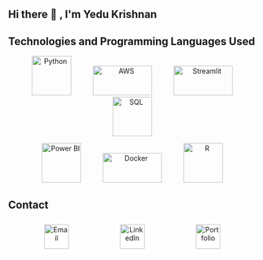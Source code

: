 ## Hi there 👋 , I'm Yedu Krishnan

## Technologies and Programming Languages Used

<p align="center">
  <img src="https://upload.wikimedia.org/wikipedia/commons/c/c3/Python-logo-notext.svg" alt="Python" width="80" height="80" hspace="20">
  <img src="https://upload.wikimedia.org/wikipedia/commons/9/93/Amazon_Web_Services_Logo.svg" alt="AWS" width="120" height="60" hspace="20">
  <img src="https://streamlit.io/images/brand/streamlit-logo-primary-colormark-darktext.png" alt="Streamlit" width="120" height="60" hspace="20">
  <img src="https://upload.wikimedia.org/wikipedia/commons/8/87/Sql_data_base_with_logo.png" alt="SQL" width="80" height="80" hspace="20">
</p>
<p align="center">
  <img src="https://upload.wikimedia.org/wikipedia/commons/c/cf/New_Power_BI_Logo.svg" alt="Power BI" width="80" height="80" hspace="20">
  <img src="https://www.docker.com/wp-content/uploads/2022/03/Moby-logo.png" alt="Docker" width="120" height="60" hspace="20">
  <img src="https://www.r-project.org/Rlogo.png" alt="R" width="80" height="80" hspace="20">
</p>

## Contact
<p align="center">
  <a href="mailto:yedukrishnan215@gmail.com" style="text-decoration: none;">
    <img src="https://cdn1.iconfinder.com/data/icons/google-new-logos-1/32/gmail_new_logo-512.png" alt="Email" width="50" height="50" hspace="40" style="background-color: white; padding: 10px; border-radius: 5px;">
  </a>
  <a href="https://www.linkedin.com/in/yedu-krishnan215/" style="text-decoration: none;">
    <img src="https://st4.depositphotos.com/1000417/41563/v/450/depositphotos_415634850-stock-illustration-linkedin-logo-vector-editorial-illustration.jpg" alt="LinkedIn" width="50" height="50" hspace="40" style="background-color: white; padding: 10px; border-radius: 5px;">
  </a>
  <a href="https://portfolio-dhkqrxdg274rkhvgku7ew2.streamlit.app/" style="text-decoration: none;">
    <img src="https://as2.ftcdn.net/jpg/00/43/44/59/1000_F_43445938_07GQUUtikMJwXSRny9y2r0uvW9oFP7ZG.jpg" alt="Portfolio" width="50" height="50" hspace="40" style="background-color: white; padding: 10px; border-radius: 5px;">
  </a>
</p>
